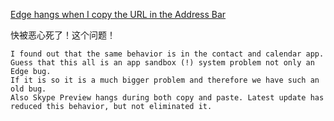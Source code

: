 [Edge hangs when I copy the URL in the Address Bar ](https://answers.microsoft.com/en-us/windows/forum/apps_windows_10-msedge/edge-hangs-when-i-copy-the-url-in-the-address-bar/6416d140-902a-4239-89bc-bd5e2b4ad5ed?page=6)

快被恶心死了！这个问题！

```
I found out that the same behavior is in the contact and calendar app. Guess that this all is an app sandbox (!) system problem not only an Edge bug.
If it is so it is a much bigger problem and therefore we have such an old bug.
Also Skype Preview hangs during both copy and paste. Latest update has reduced this behavior, but not eliminated it. 
```